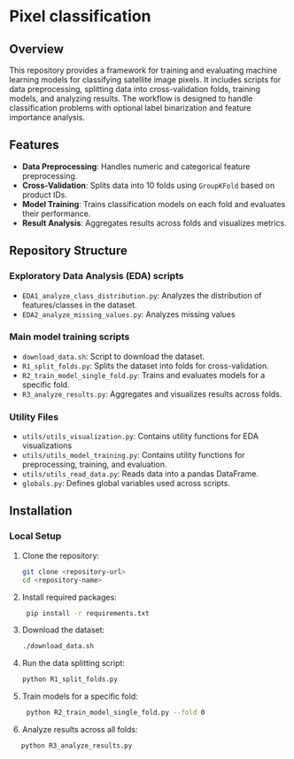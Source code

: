# Pixel classification

## Overview

This repository provides a framework for training and evaluating machine learning models
for classifying satellite image pixels. It includes scripts for data preprocessing, splitting data into cross-validation
folds, training models, and analyzing results. The workflow is designed to handle classification problems with optional
label binarization and feature importance analysis.

## Features

- **Data Preprocessing**: Handles numeric and categorical feature preprocessing.
- **Cross-Validation**: Splits data into 10 folds using `GroupKFold` based on product IDs.
- **Model Training**: Trains classification models on each fold and evaluates their performance.
- **Result Analysis**: Aggregates results across folds and visualizes metrics.

## Repository Structure

### Exploratory Data Analysis (EDA) scripts
- `EDA1_analyze_class_distribution.py`: Analyzes the distribution of features/classes in the dataset.
- `EDA2_analyze_missing_values.py`: Analyzes missing values

### Main model training scripts
- `download_data.sh`: Script to download the dataset.
- `R1_split_folds.py`: Splits the dataset into folds for cross-validation.
- `R2_train_model_single_fold.py`: Trains and evaluates models for a specific fold.
- `R3_analyze_results.py`: Aggregates and visualizes results across folds.

### Utility Files
- `utils/utils_visualization.py`: Contains utility functions for EDA visualizations
- `utils/utils_model_training.py`: Contains utility functions for preprocessing, training, and evaluation.
- `utils/utils_read_data.py`: Reads data into a pandas DataFrame.
- `globals.py`: Defines global variables used across scripts.

## Installation

### Local Setup

1. Clone the repository:
   ```bash
   git clone <repository-url>
   cd <repository-name>
   ```
2. Install required packages:
   ```bash
    pip install -r requirements.txt
    ```
3. Download the dataset:
   ```bash
   ./download_data.sh
    ```
4. Run the data splitting script:
   ```bash
   python R1_split_folds.py
   ```
5. Train models for a specific fold:
   ```bash
    python R2_train_model_single_fold.py --fold 0
    ```
6. Analyze results across all folds:
```bash
   python R3_analyze_results.py
   ```